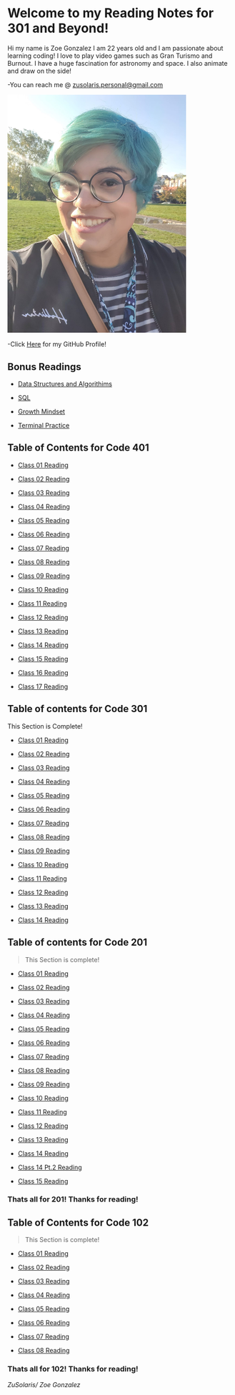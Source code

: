 # Welcome to my Reading Notes for 301 and Beyond!
Hi my name is Zoe Gonzalez I am 22 years old and I am passionate about learning coding! I love to play video games such as Gran Turismo and Burnout. I have a huge fascination for astronomy and space. I also animate and draw on the side!


-You can reach me @ zusolaris.personal@gmail.com

<img src="./img/menew.jpg" alt="Profile pic of me" width="400"/>


-Click [Here](/https://github.com/ZuSolaris) for my GitHub Profile!

## Bonus Readings

- [Data Structures and Algorithims](https://zusolaris.github.io/reading-notes/401/dsa)


- [SQL](https://zusolaris.github.io/reading-notes/401/SQL)

- [Growth Mindset](https://zusolaris.github.io/reading-notes/401/mindset)

- [Terminal Practice](https://zusolaris.github.io/reading-notes/401/terminal)

## Table of Contents for Code 401

- [Class 01 Reading](https://zusolaris.github.io/reading-notes/401/readclass-01)

- [Class 02 Reading](https://zusolaris.github.io/reading-notes/401/readclass-02)

- [Class 03 Reading](https://zusolaris.github.io/reading-notes/401/readclass-03)

- [Class 04 Reading](https://zusolaris.github.io/reading-notes/401/readclass-04)

- [Class 05 Reading](https://zusolaris.github.io/reading-notes/401/readclass-05)

- [Class 06 Reading](https://zusolaris.github.io/reading-notes/401/readclass-06)

- [Class 07 Reading](https://zusolaris.github.io/reading-notes/401/readclass-07)

- [Class 08 Reading](https://zusolaris.github.io/reading-notes/401/readclass-08)

- [Class 09 Reading](https://zusolaris.github.io/reading-notes/401/readclass-09)

- [Class 10 Reading](https://zusolaris.github.io/reading-notes/401/readclass-10)

- [Class 11 Reading](https://zusolaris.github.io/reading-notes/401/readclass-11)

- [Class 12 Reading](https://zusolaris.github.io/reading-notes/401/readclass-12)

- [Class 13 Reading](https://zusolaris.github.io/reading-notes/401/readclass-13)

- [Class 14 Reading](https://zusolaris.github.io/reading-notes/401/readclass-14)

- [Class 15 Reading](https://zusolaris.github.io/reading-notes/401/readclass-15)

- [Class 16 Reading](https://zusolaris.github.io/reading-notes/401/readclass-16)

- [Class 17 Reading](https://zusolaris.github.io/reading-notes/401/readclass-17)



## Table of contents for Code 301

This Section is Complete!

- [Class 01 Reading](https://zusolaris.github.io/reading-notes/301/readclass-01)

- [Class 02 Reading](https://zusolaris.github.io/reading-notes/301/readclass-02)

- [Class 03 Reading](https://zusolaris.github.io/reading-notes/301/readclass-03)

- [Class 04 Reading](https://zusolaris.github.io/reading-notes/301/readclass-04)

- [Class 05 Reading](https://zusolaris.github.io/reading-notes/301/readclass-05)

- [Class 06 Reading](https://zusolaris.github.io/reading-notes/301/readclass-06)

- [Class 07 Reading](https://zusolaris.github.io/reading-notes/301/readclass-07)

- [Class 08 Reading](https://zusolaris.github.io/reading-notes/301/readclass-08)

- [Class 09 Reading](https://zusolaris.github.io/reading-notes/301/readclass-09)

- [Class 10 Reading](https://zusolaris.github.io/reading-notes/301/readclass-10)

- [Class 11 Reading](https://zusolaris.github.io/reading-notes/301/readclass-11)

- [Class 12 Reading](https://zusolaris.github.io/reading-notes/301/readclass-12)

- [Class 13 Reading](https://zusolaris.github.io/reading-notes/301/readclass-13)

- [Class 14 Reading](https://zusolaris.github.io/reading-notes/301/readclass-14)

## Table of contents for Code 201

>This Section is complete!

- [Class 01 Reading](https://zusolaris.github.io/reading-notes/201/class-01)

- [Class 02 Reading](https://zusolaris.github.io/reading-notes/201/class-02)

- [Class 03 Reading](https://zusolaris.github.io/reading-notes/201/class-03)

- [Class 04 Reading](https://zusolaris.github.io/reading-notes/201/class-04)

- [Class 05 Reading](https://zusolaris.github.io/reading-notes/201/class-05)

- [Class 06 Reading](https://zusolaris.github.io/reading-notes/201/class-06)

- [Class 07 Reading](https://zusolaris.github.io/reading-notes/201/class-07)

- [Class 08 Reading](https://zusolaris.github.io/reading-notes/201/class-08)

- [Class 09 Reading](https://zusolaris.github.io/reading-notes/201/class-09)

- [Class 10 Reading](https://zusolaris.github.io/reading-notes/201/class-10)

- [Class 11 Reading](https://zusolaris.github.io/reading-notes/201/class-11)

- [Class 12 Reading](https://zusolaris.github.io/reading-notes/201/class-12)

- [Class 13 Reading](https://zusolaris.github.io/reading-notes/201/class-13)

- [Class 14 Reading](https://zusolaris.github.io/reading-notes/201/class-14)

- [Class 14 Pt.2 Reading](https://zusolaris.github.io/reading-notes/201/class-14-2)

- [Class 15 Reading](https://zusolaris.github.io/reading-notes/201/class-15)



### Thats all for 201! Thanks for reading!

## Table of Contents for Code 102

>This Section is complete!

- [Class 01 Reading](https://zusolaris.github.io/reading-notes/102/ReadClass)

- [Class 02 Reading](https://zusolaris.github.io/reading-notes/102/ReadClass2)

- [Class 03 Reading](https://zusolaris.github.io/reading-notes/102/ReadClass3)

- [Class 04 Reading](https://zusolaris.github.io/reading-notes/102/ReadClass4)

- [Class 05 Reading](https://zusolaris.github.io/reading-notes/102/ReadClass5)

- [Class 06 Reading](https://zusolaris.github.io/reading-notes/102/ReadClass6)

- [Class 07 Reading](https://zusolaris.github.io/reading-notes/102/ReadClass7)

- [Class 08 Reading](https://zusolaris.github.io/reading-notes/102/ReadClass8)

### Thats all for 102! Thanks for reading!


*ZuSolaris/ Zoe Gonzalez*

